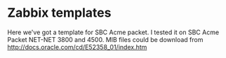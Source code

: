 # Zabbix templates 
Here we've got a template for SBC Acme packet. I tested it on SBC Acme Packet NET-NET 3800 and 4500.
MIB files could be download from http://docs.oracle.com/cd/E52358_01/index.htm
